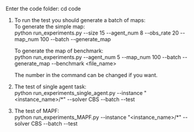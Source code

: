 Enter the code folder: cd code

1. To run the test you should generate a batch of maps:\
  To generate the simple map:\
  python run_experiments.py --size 15 --agent_num 8 --obs_rate 20 --map_num 100 --batch --generate_map

    To generate the map of benchmark:\
    python run_experiments.py --agent_num 5 --map_num 100 --batch --generate_map --benchmark <file_name>
  
    The number in the command can be changed if you want.

2. The test of single agent task:\
   python run_experiments_single_agent.py --instance "<instance_name>/*" --solver CBS --batch --test

3. The test of MAPF:\
   python run_experiments_MAPF.py --instance "<instance_name>/*" --solver CBS --batch --test
